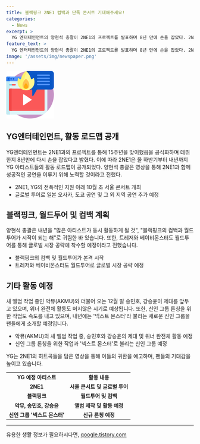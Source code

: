 ```yaml
---
title: 블랙핑크 2NE1 컴백과 단독 콘서트 기대해주세요!
categories:
  - News
excerpt: >
  YG 엔터테인먼트의 양현석 총괄이 2NE1의 프로젝트를 발표하며 8년 만에 손을 잡았다. 2NE1은 YG의 지원으로 10월에 서울 콘서트를 개최하고 일본을 비롯한 글로벌 투어를 준비 중이다. 또한, 블랙핑크의 컴백과 월드투어 시작을 예고하며, 다양한 아티스트들의 활동 계획을 소개했다. 또한 악뮤, 송민호, 강승윤, 위너 등의 활동과 신인 그룹 론칭도 예정돼 있어 기대감이 높아지고 있다. 2NE1의 히트곡 메들리를 통해 팬들의 귀환에 대한 기대가 높아지고 있다.
feature_text: >
  YG 엔터테인먼트의 양현석 총괄이 2NE1의 프로젝트를 발표하며 8년 만에 손을 잡았다. 2NE1은 YG의 지원으로 10월에 서울 콘서트를 개최하고 일본을 비롯한 글로벌 투어를 준비 중이다. 또한, 블랙핑크의 컴백과 월드투어 시작을 예고하며, 다양한 아티스트들의 활동 계획을 소개했다. 또한 악뮤, 송민호, 강승윤, 위너 등의 활동과 신인 그룹 론칭도 예정돼 있어 기대감이 높아지고 있다. 2NE1의 히트곡 메들리를 통해 팬들의 귀환에 대한 기대가 높아지고 있다.
image: '/assets/img/newspaper.png'
---
```


<p><img src="/assets/img/news.png" alt="rentncar 속보" /></p>

<h2 data-ke-size="size26">YG엔터테인먼트, 활동 로드맵 공개</h2>

<p data-ke-size="size16">YG엔터테인먼트는 2NE1과의 프로젝트를 통해 15주년을 맞이했음을 공식화하며 데뷔한지 8년만에 다시 손을 잡았다고 밝혔다. 이에 따라 2NE1은 올 하반기부터 내년까지 YG 아티스트들의 활동 로드맵이 공개되었다. 양현석 총괄은 영상을 통해 2NE1과 함께 성공적인 공연을 이루기 위해 노력할 것이라고 전했다.</p>

<ul>
<li>2NE1, YG의 전폭적인 지원 아래 10월 초 서울 콘서트 개최</li>
<li>글로벌 투어로 일본 오사카, 도쿄 공연 및 그 외 지역 공연 추가 예정</li>
</ul>

<h2 data-ke-size="size26">블랙핑크, 월드투어 및 컴백 계획</h2>

<p data-ke-size="size16">양현석 총괄은 내년을 "많은 아티스트가 동시 활동하게 될 것", "블랙핑크의 컴백과 월드투어가 시작이 되는 해"로 귀띔한 바 있습니다. 또한, 트레저와 베이비몬스터도 월드투어를 통해 글로벌 시장 공략에 착수할 예정이라고 전했습니다.</p>

<ul>
<li>블랙핑크의 컴백 및 월드투어가 본격 시작</li>
<li>트레저와 베이비몬스터도 월드투어로 글로벌 시장 공략 예정</li>
</ul>

<h2 data-ke-size="size26">기타 활동 예정</h2>

<p data-ke-size="size16">새 앨범 작업 중인 악뮤(AKMU)와 더불어 오는 12월 말 송민호, 강승윤이 제대를 앞두고 있으며, 위너 완전체 활동도 머지않은 시기로 예상됩니다. 또한, 신인 그룹 론칭을 위한 작업도 속도를 내고 있으며, 내년에는 '넥스트 몬스터'라 불리는 새로운 신인 그룹을 팬들에게 소개할 예정입니다.</p>

<ul>
<li>악뮤(AKMU)의 새 앨범 작업 중, 송민호와 강승윤의 제대 및 위너 완전체 활동 예정</li>
<li>신인 그룹 론칭을 위한 작업과 '넥스트 몬스터'로 불리는 신인 그룹 예정</li>
</ul>

<p data-ke-size="size16">YG는 2NE1의 히트곡들을 담은 영상을 통해 이들의 귀환을 예고하며, 팬들의 기대감을 높이고 있습니다.</p>

<table>
<tbody>
<tr>
<td style="text-align: center; height: 17px;"><b>YG 예정 아티스트</b></td>
<td style="text-align: center; height: 17px;"><b>활동 내용</b></td>
</tr>
<tr>
<td style="text-align: center; height: 17px;"><b>2NE1</b></td>
<td style="text-align: center; height: 17px;"><b>서울 콘서트 및 글로벌 투어</b></td>
</tr>
<tr>
<td style="text-align: center; height: 17px;"><b>블랙핑크</b></td>
<td style="text-align: center; height: 17px;"><b>월드투어 및 컴백</b></td>
</tr>
<tr>
<td style="text-align: center; height: 17px;"><b>악뮤, 송민호, 강승윤</b></td>
<td style="text-align: center; height: 17px;"><b>앨범 제작 및 활동 예정</b></td>
</tr>
<tr>
<td style="text-align: center; height: 17px;"><b>신인 그룹 '넥스트 몬스터'</b></td>
<td style="text-align: center; height: 17px;"><b>신규 론칭 예정</b></td>
</tr>
</tbody>
</table>

<hr>
유용한 생활 정보가 필요하시다면, <a href="https://qoogle.tistory.com" rel="dofollow">qoogle.tistory.com</a>


